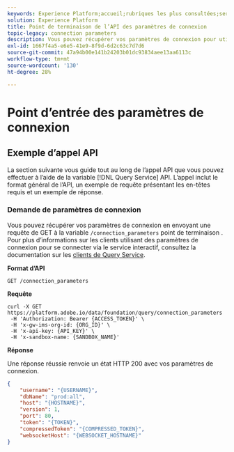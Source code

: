 ```yaml
---
keywords: Experience Platform;accueil;rubriques les plus consultées;service de requête;guide api;paramètres de connexion;service de requête;
solution: Experience Platform
title: Point de terminaison de l’API des paramètres de connexion
topic-legacy: connection parameters
description: Vous pouvez récupérer vos paramètres de connexion pour utiliser le service interactif en envoyant une requête GET au point de terminaison /connection_parameters .
exl-id: 1667f4a5-e6e5-41e9-8f9d-6d2c63c7d7d6
source-git-commit: 47a94b00e141b24203b01dc93834aee13aa6113c
workflow-type: tm+mt
source-wordcount: '130'
ht-degree: 28%

---
```


# Point d’entrée des paramètres de connexion

## Exemple d’appel API

La section suivante vous guide tout au long de l’appel API que vous pouvez effectuer à l’aide de la variable [!DNL Query Service] API. L’appel inclut le format général de l’API, un exemple de requête présentant les en-têtes requis et un exemple de réponse.

### Demande de paramètres de connexion

Vous pouvez récupérer vos paramètres de connexion en envoyant une requête de GET à la variable `/connection_parameters` point de terminaison . Pour plus d’informations sur les clients utilisant des paramètres de connexion pour se connecter via le service interactif, consultez la documentation sur les [clients de Query Service](../clients/overview.md).

**Format d’API**

```http
GET /connection_parameters
```

**Requête**

```shell
curl -X GET https://platform.adobe.io/data/foundation/query/connection_parameters
 -H 'Authorization: Bearer {ACCESS_TOKEN}' \
 -H 'x-gw-ims-org-id: {ORG_ID}' \
 -H 'x-api-key: {API_KEY}' \
 -H 'x-sandbox-name: {SANDBOX_NAME}'
```

**Réponse**

Une réponse réussie renvoie un état HTTP 200 avec vos paramètres de connexion.

```json
{
    "username": "{USERNAME}",
    "dbName": "prod:all",
    "host": "{HOSTNAME}",
    "version": 1,
    "port": 80,
    "token": "{TOKEN}",
    "compressedToken": "{COMPRESSED_TOKEN}",
    "websocketHost": "{WEBSOCKET_HOSTNAME}"
}
```
